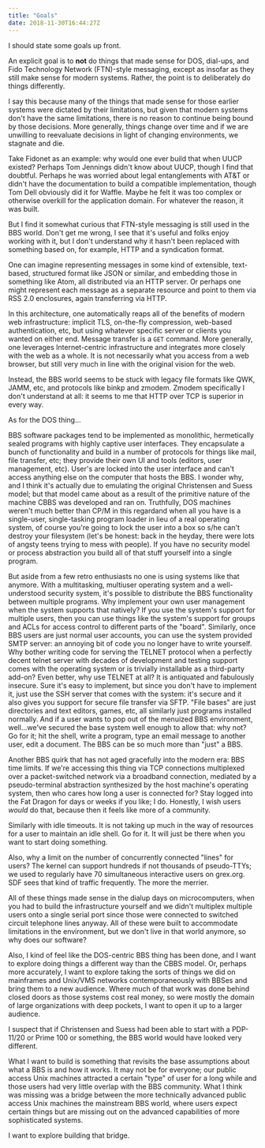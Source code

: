 ```yaml
---
title: "Goals"
date: 2018-11-30T16:44:27Z
---
```


I should state some goals up front.

An explicit goal is to **not** do things that made sense for DOS,
dial-ups, and Fido Technology Network (FTN)-style messaging, except
as insofar as they still make sense for modern systems.  Rather, the
point is to deliberately do things differently.

I say this because many of the things that made sense for those
earlier systems were dictated by their limitations, but given that
modern systems don't have the same limitations, there is no reason
to continue being bound by those decisions.  More generally, things
change over time and if we are unwilling to reevaluate decisions in
light of changing environments, we stagnate and die.

Take Fidonet as an example: why would one ever build that when UUCP
existed?  Perhaps Tom Jennings didn't know about UUCP, though I find
that doubtful.  Perhaps he was worried about legal entanglements
with AT&T or didn't have the documentation to build a compatible
implementation, though Tom Dell obviously did it for Waffle.  Maybe
he felt it was too complex or otherwise overkill for the application
domain.  For whatever the reason, it was built.

But I find it somewhat curious that FTN-style messaging is still
used in the BBS world.  Don't get me wrong, I see that it's useful
and folks enjoy working with it, but I don't understand why it
hasn't been replaced with something based on, for example, HTTP and
a syndication format.

One can imagine representing messages in some kind of extensible,
text-based, structured format like JSON or similar, and embedding
those in something like Atom, all distributed via an HTTP server.
Or perhaps one might represent each message as a separate resource
and point to them via RSS 2.0 enclosures, again transferring via
HTTP.

In this architecture, one automatically reaps all of the benefits of
modern web infrastructure: implicit TLS, on-the-fly compression,
web-based authentication, etc, but using whatever specific server or
clients you wanted on either end.  Message transfer is a `GET`
command.  More generally, one leverages Internet-centric
infrastructure and integrates more closely with the web as a whole.
It is not necessarily what you access from a web browser, but still
very much in line with the original vision for the web.

Instead, the BBS world seems to be stuck with legacy file formats
like QWK, JAMM, etc, and protocols like binkp and zmodem.  Zmodem
specifically I don't understand at all: it seems to me that HTTP
over TCP is superior in every way.

As for the DOS thing...

BBS software packages tend to be implemented as monolithic,
hermetically sealed programs with highly captive user interfaces.
They encapsulate a bunch of functionality and build in a number of
protocols for things like mail, file transfer, etc; they provide
their own UI and tools (editors, user management, etc).  User's are
locked into the user interface and can't access anything else on the
computer that hosts the BBS.  I wonder why, and I think it's
actually due to emulating the original Christensen and Suess model;
but that model came about as a result of the primitive nature of the
machine CBBS was developed and ran on.  Truthfully, DOS machines
weren't much better than CP/M in this regardand when all you have is
a single-user, single-tasking program loader in lieu of a real
operating system, of course you're going to lock the user into a box
so s/he can't destroy your filesystem (let's be honest: back in the
heyday, there were lots of angsty teens trying to mess with people).
If you have no security model or process abstraction you build all
of that stuff yourself into a single program.

But aside from a few retro enthusiasts no one is using systems like
that anymore.  With a multitasking, multiuser operating system and a
well-understood security system, it's possible to distribute the BBS
functionality between multiple programs.  Why implement your own
user management when the system supports that natively?  If you use
the system's support for multiple users, then you can use things
like the system's support for groups and ACLs for access control to
different parts of the "board".  Similarly, once BBS users are just
normal user accounts, you can use the system provided SMTP server:
an annoying bit of code you no longer have to write yourself.  Why
bother writing code for serving the TELNET protocol when a perfectly
decent telnet server with decades of development and testing support
comes with the operating system or is trivially installable as a
third-party add-on?  Even better, why use TELNET at all?  It is
antiquated and fabulously insecure.  Sure it's easy to implement,
but since you don't have to implement it, just use the SSH server
that comes with the system: it's secure and it also gives you
support for secure file transfer via SFTP.  "File bases" are just
directories and text editors, games, etc, all similarly just
programs installed normally.  And if a user wants to pop out of the
menuized BBS environment, well...we've secured the base system well
enough to allow that: why not?  Go for it; hit the shell, write a
program, type an email message to another user, edit a document.
The BBS can be so much more than "just" a BBS.

Another BBS quirk that has not aged gracefully into the modern era:
BBS time limits.  If we're accessing this thing via TCP connections
multiplexed over a packet-switched network via a broadband
connection, mediated by a pseudo-terminal abstraction synthesized by
the host machine's operating system, then who cares how long a user
is connected for?  Stay logged into the Fat Dragon for days or weeks
if you like; I do. Honestly, I wish users _would_ do that, because
then it feels like more of a community.

Similarly with idle timeouts.  It is not taking up much in the way
of resources for a user to maintain an idle shell.  Go for it. It
will just be there when you want to start doing something.

Also, why a limit on the number of concurrently connected "lines"
for users?  The kernel can support hundreds if not thousands of
pseudo-TTYs; we used to regularly have 70 simultaneous interactive
users on grex.org.  SDF sees that kind of traffic frequently.  The
more the merrier.

All of these things made sense in the dialup days on microcomputers,
when you had to build the infrastructure yourself and we didn't
multiplex multiple users onto a single serial port since those were
connected to switched circuit telephone lines anyway.  All of these
were built to accommodate limitations in the environment, but we
don't live in that world anymore, so why does our software?

Also, I kind of feel like the DOS-centric BBS thing has been done,
and I want to explore doing things a different way than the CBBS
model.  Or, perhaps more accurately, I want to explore taking the
sorts of things we did on mainframes and Unix/VMS networks
contemporaneously with BBSes and bring them to a new audience. Where
much of that work was done behind closed doors as those systems cost
real money, so were mostly the domain of large organizations with
deep pockets, I want to open it up to a larger audience.

I suspect that if Christensen and Suess had been able to start with
a PDP-11/20 or Prime 100 or something, the BBS world would have
looked very different.

What I want to build is something that revisits the base assumptions
about what a BBS is and how it works.  It may not be for everyone;
our public access Unix machines attracted a certain "type" of user
for a long while and those users had very little overlap with the
BBS community.  What I think was missing was a bridge between the
more technically advanced public access Unix machines the mainstream
BBS world, where users expect certain things but are missing out on
the advanced capabilities of more sophisticated systems.

I want to explore building that bridge.
